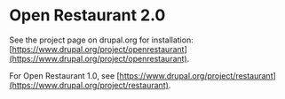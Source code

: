 Open Restaurant 2.0
=========
See the project page on drupal.org for installation: [https://www.drupal.org/project/openrestaurant](https://www.drupal.org/project/openrestaurant).

For Open Restaurant 1.0, see [https://www.drupal.org/project/restaurant](https://www.drupal.org/project/restaurant).

